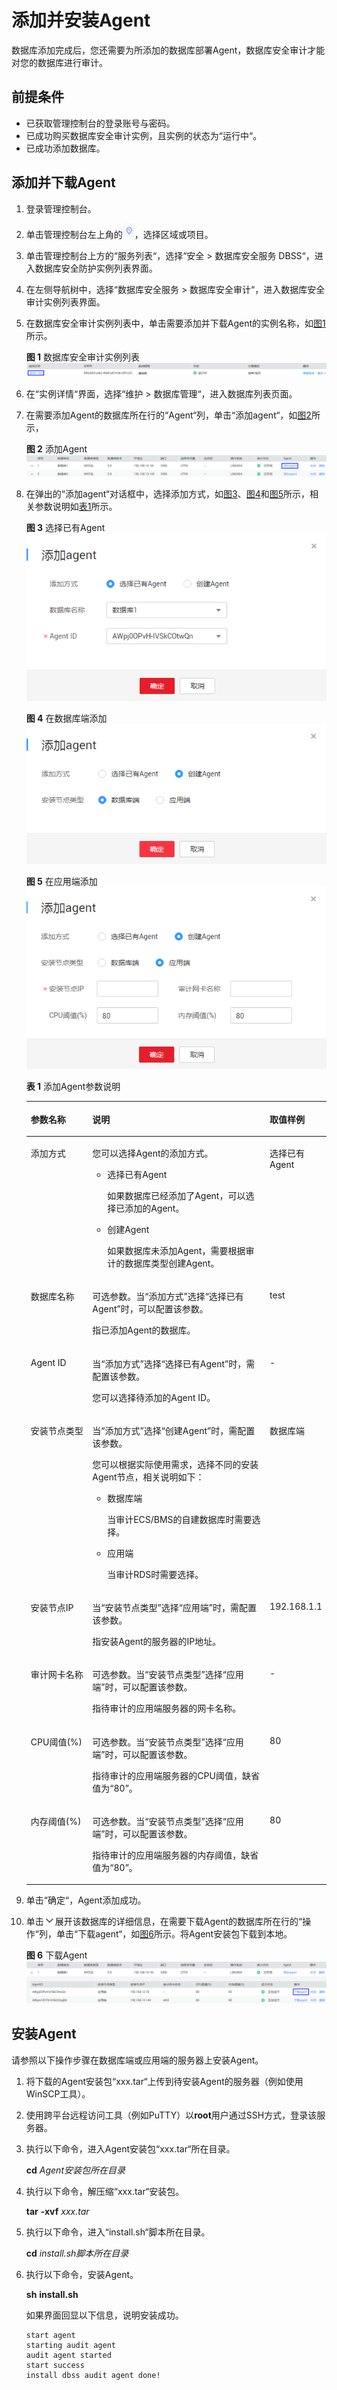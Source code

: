 # 添加并安装Agent<a name="ZH-CN_TOPIC_0144723368"></a>

数据库添加完成后，您还需要为所添加的数据库部署Agent，数据库安全审计才能对您的数据库进行审计。

## 前提条件<a name="section070891116319"></a>

-   已获取管理控制台的登录账号与密码。
-   已成功购买数据库安全审计实例，且实例的状态为“运行中“。
-   已成功添加数据库。

## 添加并下载Agent<a name="section1568164924617"></a>

1.  登录管理控制台。
2.  单击管理控制台左上角的![](figures/项目-0.png)，选择区域或项目。
3.  单击管理控制台上方的“服务列表“，选择“安全  \>  数据库安全服务 DBSS“，进入数据库安全防护实例列表界面。
4.  在左侧导航树中，选择“数据库安全服务  \>  数据库安全审计“，进入数据库安全审计实例列表界面。
5.  在数据库安全审计实例列表中，单击需要添加并下载Agent的实例名称，如[图1](#fig99553501795)所示。

    **图 1**  数据库安全审计实例列表<a name="fig99553501795"></a>  
    ![](figures/数据库安全审计实例列表.png "数据库安全审计实例列表")

6.  在“实例详情“界面，选择“维护  \>  数据库管理“，进入数据库列表页面。
7.  在需要添加Agent的数据库所在行的“Agent“列，单击“添加agent“，如[图2](#fig2627303556)所示，

    **图 2**  添加Agent<a name="fig2627303556"></a>  
    ![](figures/添加Agent.png "添加Agent")

8.  在弹出的“添加agent“对话框中，选择添加方式，如[图3](#fig115454156482)、[图4](#fig1629249134810)和[图5](#fig20103162534910)所示，相关参数说明如[表1](#table4295843716304)所示。

    **图 3**  选择已有Agent<a name="fig115454156482"></a>  
    ![](figures/选择已有Agent.png "选择已有Agent")

    **图 4**  在数据库端添加<a name="fig1629249134810"></a>  
    ![](figures/在数据库端添加.png "在数据库端添加")

    **图 5**  在应用端添加<a name="fig20103162534910"></a>  
    ![](figures/在应用端添加.png "在应用端添加")

    **表 1**  添加Agent参数说明

    <a name="table4295843716304"></a>
    <table><thead align="left"><tr id="row4338993216304"><th class="cellrowborder" valign="top" width="21%" id="mcps1.2.4.1.1"><p id="p2492361616304"><a name="p2492361616304"></a><a name="p2492361616304"></a>参数名称</p>
    </th>
    <th class="cellrowborder" valign="top" width="61%" id="mcps1.2.4.1.2"><p id="p554697916304"><a name="p554697916304"></a><a name="p554697916304"></a>说明</p>
    </th>
    <th class="cellrowborder" valign="top" width="18%" id="mcps1.2.4.1.3"><p id="p4665219216304"><a name="p4665219216304"></a><a name="p4665219216304"></a>取值样例</p>
    </th>
    </tr>
    </thead>
    <tbody><tr id="row3896937416304"><td class="cellrowborder" valign="top" width="21%" headers="mcps1.2.4.1.1 "><p id="p240275716304"><a name="p240275716304"></a><a name="p240275716304"></a>添加方式</p>
    </td>
    <td class="cellrowborder" valign="top" width="61%" headers="mcps1.2.4.1.2 "><p id="p6040559116304"><a name="p6040559116304"></a><a name="p6040559116304"></a>您可以选择Agent的添加方式。</p>
    <a name="ul17676442173018"></a><a name="ul17676442173018"></a><ul id="ul17676442173018"><li>选择已有Agent<p id="p1467616426301"><a name="p1467616426301"></a><a name="p1467616426301"></a>如果数据库已经添加了Agent，可以选择已添加的Agent。</p>
    </li><li>创建Agent<p id="p13676154214304"><a name="p13676154214304"></a><a name="p13676154214304"></a>如果数据库未添加Agent，需要根据审计的数据库类型创建Agent。</p>
    </li></ul>
    </td>
    <td class="cellrowborder" valign="top" width="18%" headers="mcps1.2.4.1.3 "><p id="p5366207016304"><a name="p5366207016304"></a><a name="p5366207016304"></a>选择已有Agent</p>
    </td>
    </tr>
    <tr id="row1332204111319"><td class="cellrowborder" valign="top" width="21%" headers="mcps1.2.4.1.1 "><p id="p33321041237"><a name="p33321041237"></a><a name="p33321041237"></a>数据库名称</p>
    </td>
    <td class="cellrowborder" valign="top" width="61%" headers="mcps1.2.4.1.2 "><p id="p159011597313"><a name="p159011597313"></a><a name="p159011597313"></a>可选参数。当<span class="parmname" id="parmname139075910312"><a name="parmname139075910312"></a><a name="parmname139075910312"></a>“添加方式”</span>选择<span class="parmvalue" id="parmvalue2902599314"><a name="parmvalue2902599314"></a><a name="parmvalue2902599314"></a>“选择已有Agent”</span>时，可以配置该参数。</p>
    <p id="p17742172011497"><a name="p17742172011497"></a><a name="p17742172011497"></a>指已添加Agent的数据库。</p>
    </td>
    <td class="cellrowborder" valign="top" width="18%" headers="mcps1.2.4.1.3 "><p id="p2332154118311"><a name="p2332154118311"></a><a name="p2332154118311"></a>test</p>
    </td>
    </tr>
    <tr id="row0860165713317"><td class="cellrowborder" valign="top" width="21%" headers="mcps1.2.4.1.1 "><p id="p12331342414"><a name="p12331342414"></a><a name="p12331342414"></a>Agent ID</p>
    </td>
    <td class="cellrowborder" valign="top" width="61%" headers="mcps1.2.4.1.2 "><p id="p97223843214"><a name="p97223843214"></a><a name="p97223843214"></a>当<span class="parmname" id="parmname1372211811323"><a name="parmname1372211811323"></a><a name="parmname1372211811323"></a>“添加方式”</span>选择<span class="parmvalue" id="parmvalue17722784322"><a name="parmvalue17722784322"></a><a name="parmvalue17722784322"></a>“选择已有Agent”</span>时，需配置该参数。</p>
    <p id="p17731122884920"><a name="p17731122884920"></a><a name="p17731122884920"></a>您可以选择待添加的Agent ID。</p>
    </td>
    <td class="cellrowborder" valign="top" width="18%" headers="mcps1.2.4.1.3 "><p id="p198613573313"><a name="p198613573313"></a><a name="p198613573313"></a>-</p>
    </td>
    </tr>
    <tr id="row1319658616304"><td class="cellrowborder" valign="top" width="21%" headers="mcps1.2.4.1.1 "><p id="p6229055916304"><a name="p6229055916304"></a><a name="p6229055916304"></a>安装节点类型</p>
    </td>
    <td class="cellrowborder" valign="top" width="61%" headers="mcps1.2.4.1.2 "><p id="p177973010322"><a name="p177973010322"></a><a name="p177973010322"></a>当<span class="parmname" id="parmname177943012320"><a name="parmname177943012320"></a><a name="parmname177943012320"></a>“添加方式”</span>选择<span class="parmvalue" id="parmvalue14791230113216"><a name="parmvalue14791230113216"></a><a name="parmvalue14791230113216"></a>“创建Agent”</span>时，需配置该参数。</p>
    <p id="p289156173520"><a name="p289156173520"></a><a name="p289156173520"></a>您可以根据实际使用需求，选择不同的安装Agent节点，相关说明如下：</p>
    <a name="ul335412592216"></a><a name="ul335412592216"></a><ul id="ul335412592216"><li>数据库端<p id="p1535417591923"><a name="p1535417591923"></a><a name="p1535417591923"></a>当审计ECS/BMS的自建数据库时需要选择。</p>
    </li><li>应用端<p id="p193542591029"><a name="p193542591029"></a><a name="p193542591029"></a>当审计RDS时需要选择。</p>
    </li></ul>
    </td>
    <td class="cellrowborder" valign="top" width="18%" headers="mcps1.2.4.1.3 "><p id="p18243907443"><a name="p18243907443"></a><a name="p18243907443"></a>数据库端</p>
    </td>
    </tr>
    <tr id="row16837105815489"><td class="cellrowborder" valign="top" width="21%" headers="mcps1.2.4.1.1 "><p id="p11838165817485"><a name="p11838165817485"></a><a name="p11838165817485"></a>安装节点IP</p>
    </td>
    <td class="cellrowborder" valign="top" width="61%" headers="mcps1.2.4.1.2 "><p id="p3800540183216"><a name="p3800540183216"></a><a name="p3800540183216"></a>当<span class="parmname" id="parmname1280014012323"><a name="parmname1280014012323"></a><a name="parmname1280014012323"></a>“安装节点类型”</span>选择<span class="parmvalue" id="parmvalue180034053216"><a name="parmvalue180034053216"></a><a name="parmvalue180034053216"></a>“应用端”</span>时，需配置该参数。</p>
    <p id="p17836615185010"><a name="p17836615185010"></a><a name="p17836615185010"></a>指安装Agent的服务器的IP地址。</p>
    </td>
    <td class="cellrowborder" valign="top" width="18%" headers="mcps1.2.4.1.3 "><p id="p12838105816489"><a name="p12838105816489"></a><a name="p12838105816489"></a>192.168.1.1</p>
    </td>
    </tr>
    <tr id="row879719219418"><td class="cellrowborder" valign="top" width="21%" headers="mcps1.2.4.1.1 "><p id="p16797162110411"><a name="p16797162110411"></a><a name="p16797162110411"></a>审计网卡名称</p>
    </td>
    <td class="cellrowborder" valign="top" width="61%" headers="mcps1.2.4.1.2 "><p id="p1548144183511"><a name="p1548144183511"></a><a name="p1548144183511"></a>可选参数。当<span class="parmname" id="parmname174812412350"><a name="parmname174812412350"></a><a name="parmname174812412350"></a>“安装节点类型”</span>选择<span class="parmvalue" id="parmvalue134818416351"><a name="parmvalue134818416351"></a><a name="parmvalue134818416351"></a>“应用端”</span>时，可以配置该参数。</p>
    <p id="p8797142114417"><a name="p8797142114417"></a><a name="p8797142114417"></a>指待审计的应用端服务器的网卡名称。</p>
    </td>
    <td class="cellrowborder" valign="top" width="18%" headers="mcps1.2.4.1.3 "><p id="p6797421548"><a name="p6797421548"></a><a name="p6797421548"></a>-</p>
    </td>
    </tr>
    <tr id="row2550998316304"><td class="cellrowborder" valign="top" width="21%" headers="mcps1.2.4.1.1 "><p id="p5304271416304"><a name="p5304271416304"></a><a name="p5304271416304"></a>CPU阈值(%)</p>
    </td>
    <td class="cellrowborder" valign="top" width="61%" headers="mcps1.2.4.1.2 "><p id="p143111139123517"><a name="p143111139123517"></a><a name="p143111139123517"></a>可选参数。当<span class="parmname" id="parmname331163993516"><a name="parmname331163993516"></a><a name="parmname331163993516"></a>“安装节点类型”</span>选择<span class="parmvalue" id="parmvalue031133911358"><a name="parmvalue031133911358"></a><a name="parmvalue031133911358"></a>“应用端”</span>时，可以配置该参数。</p>
    <p id="p18798159172320"><a name="p18798159172320"></a><a name="p18798159172320"></a>指待审计的应用端服务器的CPU阈值，缺省值为<span class="parmvalue" id="parmvalue187881122184714"><a name="parmvalue187881122184714"></a><a name="parmvalue187881122184714"></a>“80”</span>。</p>
    </td>
    <td class="cellrowborder" valign="top" width="18%" headers="mcps1.2.4.1.3 "><p id="p64106164142025"><a name="p64106164142025"></a><a name="p64106164142025"></a>80</p>
    </td>
    </tr>
    <tr id="row2795329327"><td class="cellrowborder" valign="top" width="21%" headers="mcps1.2.4.1.1 "><p id="p7202114183810"><a name="p7202114183810"></a><a name="p7202114183810"></a>内存阈值(%)</p>
    </td>
    <td class="cellrowborder" valign="top" width="61%" headers="mcps1.2.4.1.2 "><p id="p204904493354"><a name="p204904493354"></a><a name="p204904493354"></a>可选参数。当<span class="parmname" id="parmname5190310164511"><a name="parmname5190310164511"></a><a name="parmname5190310164511"></a>“安装节点类型”</span>选择<span class="parmvalue" id="parmvalue141901010124511"><a name="parmvalue141901010124511"></a><a name="parmvalue141901010124511"></a>“应用端”</span>时，可以配置该参数。</p>
    <p id="p9974758172412"><a name="p9974758172412"></a><a name="p9974758172412"></a>指待审计的应用端服务器的内存阈值，缺省值为<span class="parmvalue" id="parmvalue1842142834719"><a name="parmvalue1842142834719"></a><a name="parmvalue1842142834719"></a>“80”</span>。</p>
    </td>
    <td class="cellrowborder" valign="top" width="18%" headers="mcps1.2.4.1.3 "><p id="p13797152919215"><a name="p13797152919215"></a><a name="p13797152919215"></a>80</p>
    </td>
    </tr>
    </tbody>
    </table>

9.  单击“确定“，Agent添加成功。
10. 单击![](figures/下载详情.png)展开该数据库的详细信息，在需要下载Agent的数据库所在行的“操作“列，单击“下载agent“，如[图6](#fig1470611221310)所示。将Agent安装包下载到本地。

    **图 6**  下载Agent<a name="fig1470611221310"></a>  
    ![](figures/下载Agent.png "下载Agent")


## 安装Agent<a name="section16540958125719"></a>

请参照以下操作步骤在数据库端或应用端的服务器上安装Agent。

1.  将下载的Agent安装包“xxx.tar“上传到待安装Agent的服务器（例如使用WinSCP工具）。
2.  使用跨平台远程访问工具（例如PuTTY）以**root**用户通过SSH方式，登录该服务器。
3.  执行以下命令，进入Agent安装包“xxx.tar“所在目录。

    **cd** _Agent安装包所在目录_

4.  执行以下命令，解压缩“xxx.tar“安装包。

    **tar** **-xvf** _xxx.tar_

5.  执行以下命令，进入“install.sh“脚本所在目录。

    **cd** _install.sh脚本所在目录_

6.  执行以下命令，安装Agent。

    **sh** **install.sh**

    如果界面回显以下信息，说明安装成功。

    ```
    start agent
    starting audit agent
    audit agent started
    start success
    install dbss audit agent done!
    ```


